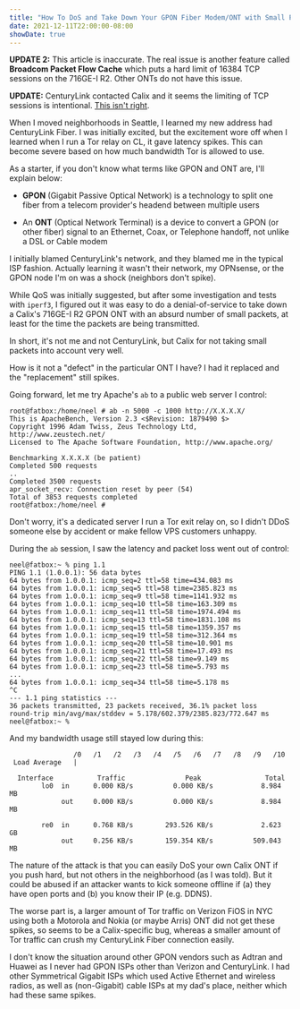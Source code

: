 ```yaml
---
title: "How To DoS and Take Down Your GPON Fiber Modem/ONT with Small Packets"
date: 2021-12-11T22:00:00-08:00
showDate: true
---
```


**UPDATE 2:** This article is inaccurate. The real issue is another feature
called **Broadcom Packet Flow Cache** which puts a hard limit of 16384 TCP
sessions on the 716GE-I R2. Other ONTs do not have this issue.

**UPDATE:** CenturyLink contacted Calix and it seems the limiting of TCP
sessions is intentional. [This isn't right](/posts/calix-gpon-dos-part-2/).

When I moved neighborhoods in Seattle, I learned my new address had CenturyLink
Fiber. I was initially excited, but the excitement wore off when I learned when
I run a Tor relay on CL, it gave latency spikes. This can become severe based
on how much bandwidth Tor is allowed to use.

As a starter, if you don't know what terms like GPON and ONT are, I'll explain
below:

 * **GPON** (Gigabit Passive Optical Network) is a technology to split one fiber from a telecom provider's headend between multiple users

 * An **ONT** (Optical Network Terminal) is a device to convert a GPON (or other fiber) signal to an Ethernet, Coax, or Telephone handoff, not unlike a DSL or Cable modem

I initially blamed CenturyLink's network, and they blamed me in the typical
ISP fashion. Actually learning it wasn't their network, my OPNsense, or the
GPON node I'm on was a shock (neighbors don't spike).

While QoS was initially suggested, but after some investigation and tests with
`iperf3`, I figured out it was easy to do a denial-of-service to take down a
Calix's 716GE-I R2 GPON ONT with an absurd number of small packets, at least
for the time the packets are being transmitted.

In short, it's not me and not CenturyLink, but Calix for not taking small
packets into account very well.

How is it not a "defect" in the particular ONT I have? I had it replaced and
the "replacement" still spikes.

Going forward, let me try Apache's `ab` to a public web server I control:

    root@fatbox:/home/neel # ab -n 5000 -c 1000 http://X.X.X.X/
    This is ApacheBench, Version 2.3 <$Revision: 1879490 $>
    Copyright 1996 Adam Twiss, Zeus Technology Ltd, http://www.zeustech.net/
    Licensed to The Apache Software Foundation, http://www.apache.org/

    Benchmarking X.X.X.X (be patient)
    Completed 500 requests
    ..
    Completed 3500 requests
    apr_socket_recv: Connection reset by peer (54)
    Total of 3853 requests completed
    root@fatbox:/home/neel #

Don't worry, it's a dedicated server I run a Tor exit relay on, so I didn't
DDoS someone else by accident or make fellow VPS customers unhappy.

During the `ab` session, I saw the latency and packet loss went out of control:

    neel@fatbox:~ % ping 1.1
    PING 1.1 (1.0.0.1): 56 data bytes
    64 bytes from 1.0.0.1: icmp_seq=2 ttl=58 time=434.083 ms
    64 bytes from 1.0.0.1: icmp_seq=5 ttl=58 time=2385.823 ms
    64 bytes from 1.0.0.1: icmp_seq=9 ttl=58 time=1141.932 ms
    64 bytes from 1.0.0.1: icmp_seq=10 ttl=58 time=163.309 ms
    64 bytes from 1.0.0.1: icmp_seq=11 ttl=58 time=1974.494 ms
    64 bytes from 1.0.0.1: icmp_seq=13 ttl=58 time=1831.108 ms
    64 bytes from 1.0.0.1: icmp_seq=15 ttl=58 time=1359.357 ms
    64 bytes from 1.0.0.1: icmp_seq=19 ttl=58 time=312.364 ms
    64 bytes from 1.0.0.1: icmp_seq=20 ttl=58 time=10.901 ms
    64 bytes from 1.0.0.1: icmp_seq=21 ttl=58 time=17.493 ms
    64 bytes from 1.0.0.1: icmp_seq=22 ttl=58 time=9.149 ms
    64 bytes from 1.0.0.1: icmp_seq=23 ttl=58 time=5.793 ms
    ...
    64 bytes from 1.0.0.1: icmp_seq=34 ttl=58 time=5.178 ms
    ^C
    --- 1.1 ping statistics ---
    36 packets transmitted, 23 packets received, 36.1% packet loss
    round-trip min/avg/max/stddev = 5.178/602.379/2385.823/772.647 ms
    neel@fatbox:~ %

And my bandwidth usage still stayed low during this:

                    /0   /1   /2   /3   /4   /5   /6   /7   /8   /9   /10
     Load Average   |

      Interface           Traffic               Peak                Total
            lo0  in      0.000 KB/s          0.000 KB/s            8.984 MB
                 out     0.000 KB/s          0.000 KB/s            8.984 MB

            re0  in      0.768 KB/s        293.526 KB/s            2.623 GB
                 out     0.256 KB/s        159.354 KB/s          509.043 MB

The nature of the attack is that you can easily DoS your own Calix ONT if you
push hard, but not others in the neighborhood (as I was told). But it could be
abused if an attacker wants to kick someone offline if (a) they have open ports
and (b) you know their IP (e.g. DDNS).

The worse part is, a larger amount of Tor traffic on Verizon FiOS in NYC using
both a Motorola and Nokia (or maybe Arris) ONT did not get these spikes, so
seems to be a Calix-specific bug, whereas a smaller amount of Tor traffic can
crush my CenturyLink Fiber connection easily.

I don't know the situation around other GPON vendors such as Adtran and Huawei
as I never had GPON ISPs other than Verizon and CenturyLink. I had other
Symmetrical Gigabit ISPs which used Active Ethernet and wireless radios, as
well as (non-Gigabit) cable ISPs at my dad's place, neither which had these
same spikes.
